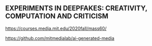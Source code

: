 ## EXPERIMENTS IN DEEPFAKES: CREATIVITY, COMPUTATION AND CRITICISM

https://courses.media.mit.edu/2020fall/mass60/

https://github.com/mitmedialab/ai-generated-media